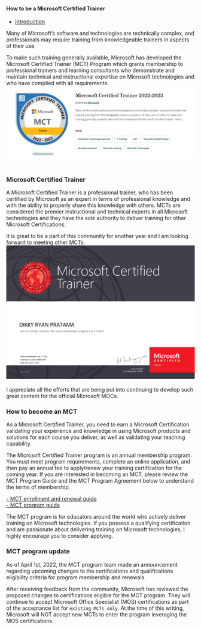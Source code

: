 #### How to be a Microsoft Certified Trainer

- [Introduction](#introduction)

Many of Microsoft’s software and technologies are technically complex, and professionals may require training from knowledgeable trainers in aspects of their use.

To make such training generally available, Microsoft has developed the Microsoft Certified Trainer (MCT) Program which grants membership to professional trainers and learning consultants who demonstrate and maintain technical and instructional expertise on Microsoft technologies and who have complied with all requirements.
<br>
<img src="https://github.com/dikkyryan/daily-progress/blob/main/posts/2022/02-february/01-february-2022/1.jpg?raw=true" />
<br>
<br>

### Microsoft Certified Trainer
A Microsoft Certified Trainer is a professional trainer, who has been certified by Microsoft as an expert in terms of professional knowledge and with the ability to properly share this knowledge with others. MCTs are considered the premier instructional and technical experts in all Microsoft technologies and they have the sole authority to deliver training for other Microsoft Certifications.

It is great to be a part of this community for another year and I am looking forward to meeting other MCTs.
<br>
<img src="https://github.com/dikkyryan/daily-progress/blob/main/posts/2022/02-february/01-february-2022/2.jpg?raw=true" />
<br>
<br>
I appreciate all the efforts that are being put into continuing to develop such great content for the official Microsoft MOCs.

### How to become an MCT
As a Microsoft Certified Trainer, you need to earn a Microsoft Certification validating your experience and knowledge in using Microsoft products and solutions for each course you deliver, as well as validating your teaching capability.

The Microsoft Certified Trainer program is an annual membership program. You must meet program requirements, complete an online application, and then pay an annual fee to apply/renew your training certification for the coming year.
If you are interested in becoming an MCT, please review the MCT Program Guide and the MCT Program Agreement below to understand the terms of membership.

[- MCT enrollment and renewal guide](https://query.prod.cms.rt.microsoft.com/cms/api/am/binary/RE2Mf75)
<br>
[- MCT program guide](https://query.prod.cms.rt.microsoft.com/cms/api/am/binary/RE2XZuQ)

The MCT program is for educators around the world who actively deliver training on Microsoft technologies. If you possess a qualifying certification and are passionate about delivering training on Microsoft technologies, I highly encourage you to consider applying.

### MCT program update
As of April 1st, 2022, the MCT program team made an announcement regarding upcoming changes to the certifications and qualifications eligibility criteria for program membership and renewals.

After receiving feedback from the community, Microsoft has reviewed the proposed changes to certifications eligible for the MCT program. They will continue to accept Microsoft Office Specialist (MOS) certifications as part of the acceptance list for `existing MCTs only`.
At the time of this writing, Microsoft will NOT accept new MCTs to enter the program leveraging the MOS certifications.